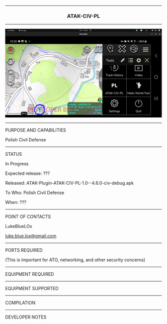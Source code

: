 _________________________________________________________________

<div align="center">

### ATAK-CIV-PL

_________________________________________________________________

<img src="ATAK-CIV-PL.png" width="" height=""/>

</div>

_________________________________________________________________
PURPOSE AND CAPABILITIES

Polish Civil Defense

_________________________________________________________________
STATUS

In Progress  

Expected release: ???  

Released:
ATAK-Plugin-ATAK-CIV-PL-1.0--4.6.0-civ-debug.apk

To Who: Polish Civil Defense

When: ???

_________________________________________________________________
POINT OF CONTACTS

LukeBlueLOx

luke.blue.lox@gmail.com

_________________________________________________________________
PORTS REQUIRED

(This is important for ATO, networking, and other security concerns)

_________________________________________________________________
EQUIPMENT REQUIRED

_________________________________________________________________
EQUIPMENT SUPPORTED

_________________________________________________________________
COMPILATION

_________________________________________________________________
DEVELOPER NOTES
